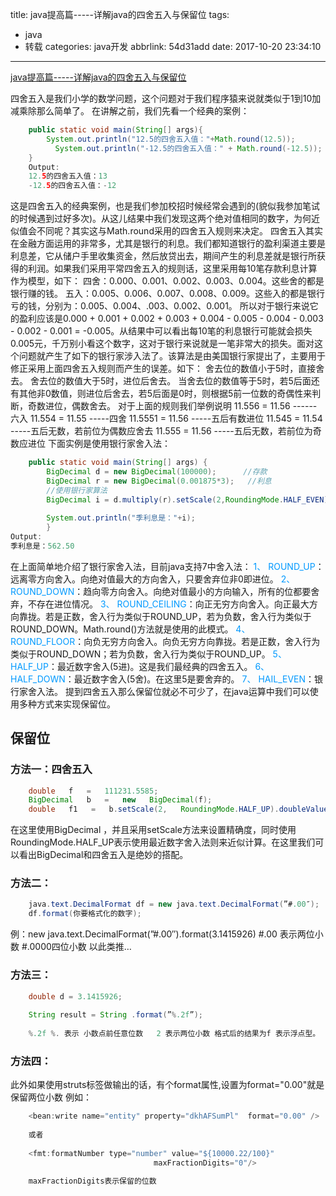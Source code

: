 title: java提高篇-----详解java的四舍五入与保留位
tags:
  - java
  - 转载
categories: java开发
abbrlink: 54d31add
date: 2017-10-20 23:34:10
---
<a href="http://blog.csdn.net/chenssy/article/details/12719811" class="LinkCard">java提高篇-----详解java的四舍五入与保留位</a>

四舍五入是我们小学的数学问题，这个问题对于我们程序猿来说就类似于1到10加减乘除那么简单了。
在讲解之前，我们先看一个经典的案例：

```java
    public static void main(String[] args){
        System.out.println("12.5的四舍五入值："+Math.round(12.5));
          System.out.println("-12.5的四舍五入值：" + Math.round(-12.5));  
    }  
    Output:  
    12.5的四舍五入值：13  
    -12.5的四舍五入值：-12  
```
<!-- more -->

这是四舍五入的经典案例，也是我们参加校招时候经常会遇到的(貌似我参加笔试的时候遇到过好多次)。从这儿结果中我们发现这两个绝对值相同的数字，为何近似值会不同呢？其实这与Math.round采用的四舍五入规则来决定。
      四舍五入其实在金融方面运用的非常多，尤其是银行的利息。我们都知道银行的盈利渠道主要是利息差，它从储户手里收集资金，然后放贷出去，期间产生的利息差就是银行所获得的利润。如果我们采用平常四舍五入的规则话，这里采用每10笔存款利息计算作为模型，如下：
      四舍：0.000、0.001、0.002、0.003、0.004。这些舍的都是银行赚的钱。
      五入：0.005、0.006、0.007、0.008、0.009。这些入的都是银行亏的钱，分别为：0.005、0.004、.003、0.002、0.001。
      所以对于银行来说它的盈利应该是0.000 + 0.001 + 0.002 + 0.003 + 0.004 - 0.005 - 0.004 - 0.003 - 0.002 - 0.001 = -0.005。从结果中可以看出每10笔的利息银行可能就会损失0.005元，千万别小看这个数字，这对于银行来说就是一笔非常大的损失。面对这个问题就产生了如下的银行家涉入法了。该算法是由美国银行家提出了，主要用于修正采用上面四舍五入规则而产生的误差。如下：
      舍去位的数值小于5时，直接舍去。
      舍去位的数值大于5时，进位后舍去。
      当舍去位的数值等于5时，若5后面还有其他非0数值，则进位后舍去，若5后面是0时，则根据5前一位数的奇偶性来判断，奇数进位，偶数舍去。
      对于上面的规则我们举例说明
         11.556 = 11.56 ------六入
         11.554 = 11.55 -----四舍
         11.5551 = 11.56 -----五后有数进位
         11.545 = 11.54 -----五后无数，若前位为偶数应舍去
         11.555 = 11.56 -----五后无数，若前位为奇数应进位
      下面实例是使用银行家舍入法：

```java
    public static void main(String[] args) {  
        BigDecimal d = new BigDecimal(100000);      //存款  
        BigDecimal r = new BigDecimal(0.001875*3);   //利息  
        //使用银行家算法   
        BigDecimal i = d.multiply(r).setScale(2,RoundingMode.HALF_EVEN);
        
        System.out.println("季利息是："+i);  
        }  
Output:  
季利息是：562.50  
```
在上面简单地介绍了银行家舍入法，目前java支持7中舍入法：
         <font color="#0099ff">1、 ROUND_UP</font>：远离零方向舍入。向绝对值最大的方向舍入，只要舍弃位非0即进位。
         <font color="#0099ff">2、 ROUND_DOWN</font>：趋向零方向舍入。向绝对值最小的方向输入，所有的位都要舍弃，不存在进位情况。
         <font color="#0099ff">3、 ROUND_CEILING</font>：向正无穷方向舍入。向正最大方向靠拢。若是正数，舍入行为类似于ROUND_UP，若为负数，舍入行为类似于ROUND_DOWN。Math.round()方法就是使用的此模式。
         <font color="#0099ff">4、 ROUND_FLOOR</font>：向负无穷方向舍入。向负无穷方向靠拢。若是正数，舍入行为类似于ROUND_DOWN；若为负数，舍入行为类似于ROUND_UP。
         <font color="#0099ff">5、 HALF_UP</font>：最近数字舍入(5进)。这是我们最经典的四舍五入。
         <font color="#0099ff">6、 HALF_DOWN</font>：最近数字舍入(5舍)。在这里5是要舍弃的。
         <font color="#0099ff">7、 HAIL_EVEN</font>：银行家舍入法。
      提到四舍五入那么保留位就必不可少了，在java运算中我们可以使用多种方式来实现保留位。

## 保留位

### 方法一：四舍五入 
```java
    double   f   =   111231.5585;  
    BigDecimal   b   =   new   BigDecimal(f);  
    double   f1   =   b.setScale(2,   RoundingMode.HALF_UP).doubleValue();
```
在这里使用BigDecimal ，并且采用setScale方法来设置精确度，同时使用RoundingMode.HALF_UP表示使用最近数字舍入法则来近似计算。在这里我们可以看出BigDecimal和四舍五入是绝妙的搭配。

### 方法二：
```java
    java.text.DecimalFormat df = new java.text.DecimalFormat(”#.00″);  
    df.format(你要格式化的数字);  
```
例：new java.text.DecimalFormat(”#.00″).format(3.1415926)
      #.00 表示两位小数 #.0000四位小数 以此类推…

### 方法三：

```java
    double d = 3.1415926;  
  
    String result = String .format(”%.2f”);  
  
    %.2f %. 表示 小数点前任意位数   2 表示两位小数 格式后的结果为f 表示浮点型。
```

### 方法四：

此外如果使用struts标签做输出的话，有个format属性,设置为format="0.00"就是保留两位小数
      例如：
```java
    <bean:write name="entity" property="dkhAFSumPl"  format="0.00" />  
    
    或者  
    
    <fmt:formatNumber type="number" value="${10000.22/100}" 
                                maxFractionDigits="0"/>  
    
    maxFractionDigits表示保留的位数  

```